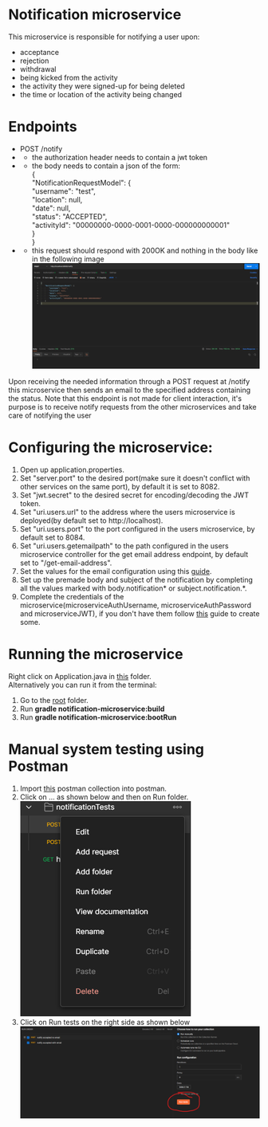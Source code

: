 # Notification microservice
This microservice is responsible for notifying a user upon:
- acceptance
- rejection
- withdrawal
- being kicked from the activity
- the activity they were signed-up for being deleted
- the time or location of the activity being changed

# Endpoints
- POST /notify
- - the authorization header needs to contain a jwt token
- - the body needs to contain a json of the form: \
{\
    "NotificationRequestModel": {\
        "username": "test",\
        "location": null,\
        "date": null,\
        "status": "ACCEPTED",\
        "activityId": "00000000-0000-0001-0000-000000000001"\
    }\
}
- - this request should respond with 200OK and nothing in the body like in the following image
![img.png](notify.png)

Upon receiving the needed information through a POST request at /notify this microservice then sends an email to the specified address containing the status.
Note that this endpoint is not made for client interaction, it's purpose is to receive notify requests from the other microservices and take care of notifying the user

# Configuring the microservice:
1. Open up application.properties.
2. Set "server.port" to the desired port(make sure it doesn't conflict with other services on the same port), by default it is set to 8082.
3. Set "jwt.secret" to the desired secret for encoding/decoding the JWT token.
4. Set "uri.users.url" to the address where the users microservice is deployed(by default set to http://localhost). 
5. Set "uri.users.port" to the port configured in the users microservice, by default set to 8084.
6. Set "uri.users.getemailpath" to the path configured in the users microservice controller for the get email address endpoint, by default set to "/get-email-address".
7. Set the values for the email configuration using this [guide](https://www.baeldung.com/spring-email#2-spring-boot-mail-server-properties).
8. Set up the premade body and subject of the notification by completing all the values marked with body.notification* or subject.notification.*.
9. Complete the credentials of the microservice(microserviceAuthUsername, microserviceAuthPassword and microserviceJWT), if you don't have them follow [this](../README.md) guide to create some.

# Running the microservice

Right click on Application.java in [this](src/main/java/rowing/notification) folder.\
Alternatively you can run it from the terminal:
1. Go to the [root](..) folder.
2. Run <b>gradle notification-microservice:build</b>
3. Run <b>gradle notification-microservice:bootRun</b>

# Manual system testing using Postman
1. Import [this](../manualTests/testing_notification.postman_collection.json) postman collection into postman.
2. Click on ... as shown below and then on Run folder.
![img.png](manualTesting.png)
3. Click on Run tests on the right side as shown below
![img.png](runTests.png)